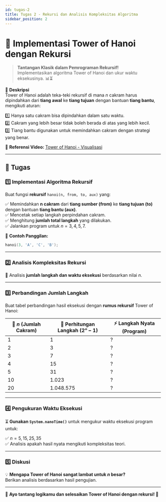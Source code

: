 ```yaml
---
id: tugas-2
title: Tugas 2 - Rekursi dan Analisis Kompleksitas Algoritma
sidebar_position: 2
---
```


# 🏰 Implementasi Tower of Hanoi dengan Rekursi

> **Tantangan Klasik dalam Pemrograman Rekursif!**  
> Implementasikan algoritma Tower of Hanoi dan ukur waktu eksekusinya. 📊⏳

📌 **Deskripsi**  
Tower of Hanoi adalah teka-teki rekursif di mana $n$ cakram harus dipindahkan dari **tiang awal** ke **tiang tujuan** dengan bantuan **tiang bantu**, mengikuti aturan:

1️⃣ Hanya satu cakram bisa dipindahkan dalam satu waktu.  
2️⃣ Cakram yang lebih besar tidak boleh berada di atas yang lebih kecil.  
3️⃣ Tiang bantu digunakan untuk memindahkan cakram dengan strategi yang benar.

🔗 **Referensi Video:** [Tower of Hanoi - Visualisasi](https://www.youtube.com/watch?v=q6RicK1FCUs)

---

## 🎯 **Tugas**

### 1️⃣ **Implementasi Algoritma Rekursif**

Buat fungsi **rekursif** `hanoi(n, from, to, aux)` yang:

✅ Memindahkan **n cakram** dari **tiang sumber (from)** ke **tiang tujuan (to)** dengan bantuan **tiang bantu (aux)**.  
✅ Mencetak setiap langkah perpindahan cakram.  
✅ Menghitung **jumlah total langkah** yang dilakukan.  
✅ Jalankan program untuk $n = 3, 4, 5, 7$.

📌 **Contoh Panggilan:**

```cpp
hanoi(3, 'A', 'C', 'B');
```

---

### 2️⃣ **Analisis Kompleksitas Rekursi**

🔬 Analisis **jumlah langkah dan waktu eksekusi** berdasarkan nilai $n$.

---

### 3️⃣ **Perbandingan Jumlah Langkah**

Buat tabel perbandingan hasil eksekusi dengan **rumus rekursif** Tower of Hanoi:

| 🎯 **$n$ (Jumlah Cakram)** | 📐 **Perhitungan Langkah $(2ⁿ - 1)$** | ⚡ **Langkah Nyata (Program)** |
| -------------------------- | ------------------------------------- | ------------------------------ |
| 1                          | 1                                     | ?                              |
| 2                          | 3                                     | ?                              |
| 3                          | 7                                     | ?                              |
| 4                          | 15                                    | ?                              |
| 5                          | 31                                    | ?                              |
| 10                         | 1.023                                 | ?                              |
| 20                         | 1.048.575                             | ?                              |

---

### 4️⃣ **Pengukuran Waktu Eksekusi**

⏳ **Gunakan `System.nanoTime()`** untuk mengukur waktu eksekusi program untuk:

✅ $n = 5, 15, 25, 35$ \
✅ Analisis apakah hasil nyata mengikuti kompleksitas teori.

---

### 5️⃣ **Diskusi**

💡 **Mengapa Tower of Hanoi sangat lambat untuk $n$ besar?**  
Berikan analisis berdasarkan hasil pengujian.

---

📢 **Ayo tantang logikamu dan selesaikan Tower of Hanoi dengan rekursi! 🚀**
